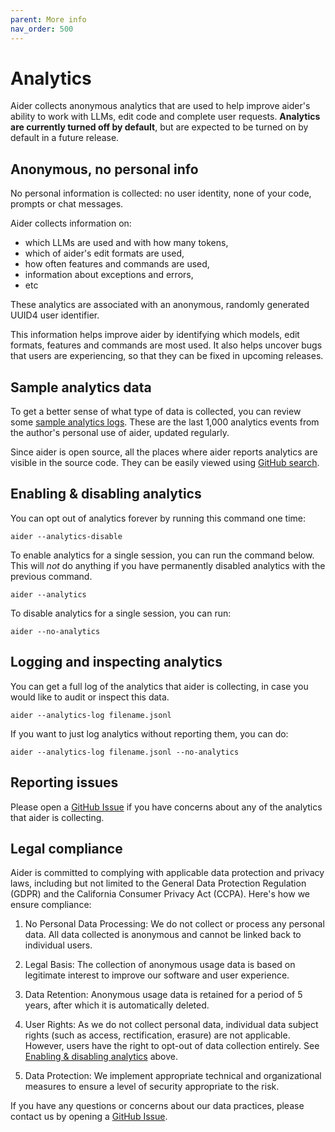 ```yaml
---
parent: More info
nav_order: 500
---
```


# Analytics

Aider collects anonymous analytics that are used to help
improve aider's ability to work with LLMs, edit code and complete user requests.
**Analytics are currently turned off by default**, but are
expected to be turned on by default in
a future release.

## Anonymous, no personal info

No personal information is collected: no user identity, none of your code,
prompts or chat messages.

Aider collects information on:

- which LLMs are used and with how many tokens,
- which of aider's edit formats are used,
- how often features and commands are used,
- information about exceptions and errors,
- etc

These analytics are associated with an anonymous,
randomly generated UUID4 user identifier.

This information helps improve aider by identifying which models, edit formats,
features and commands are most used.
It also helps uncover bugs that users are experiencing, so that they can be fixed
in upcoming releases.

## Sample analytics data

To get a better sense of what type of data is collected, you can review some
[sample analytics logs](https://github.com/paul-gauthier/aider/blob/main/aider/website/assets/sample-analytics.jsonl).
These are the last 1,000 analytics events from the author's
personal use of aider, updated regularly.

Since aider is open source, all the places where aider reports analytics
are visible in the source code.
They can be easily viewed using 
[GitHub search](https://github.com/search?q=repo%3Apaul-gauthier%2Faider+%22.event%28%22&type=code).

## Enabling & disabling analytics

You can opt out of analytics forever by running this command one time:

```
aider --analytics-disable
```

To enable analytics for a single session, you can run the command below. 
This will *not* do anything if you have permanently disabled analytics with the previous
command.

```
aider --analytics
```

To disable analytics for a single session, you can run:

```
aider --no-analytics
```

## Logging and inspecting analytics

You can get a full log of the analytics that aider is collecting,
in case you would like to audit or inspect this data.

```
aider --analytics-log filename.jsonl
```

If you want to just log analytics without reporting them, you can do:

```
aider --analytics-log filename.jsonl --no-analytics
```


## Reporting issues

Please open a
[GitHub Issue](https://github.com/paul-gauthier/aider/issues)
if you have concerns about any of the analytics that aider is collecting.


## Legal compliance 

Aider is committed to complying with applicable data protection and privacy laws, including but not limited to the General Data Protection Regulation (GDPR) and the California Consumer Privacy Act (CCPA). Here's how we ensure compliance:

1. No Personal Data Processing: We do not collect or process any personal data. All data collected is anonymous and cannot be linked back to individual users.

2. Legal Basis: The collection of anonymous usage data is based on legitimate interest to improve our software and user experience.

3. Data Retention: Anonymous usage data is retained for a period of 5 years, after which it is automatically deleted.

4. User Rights: As we do not collect personal data, individual data subject rights (such as access, rectification, erasure) are not applicable. However, users have the right to opt-out of data collection entirely. See 
[Enabling & disabling analytics](#enabling--disabling-analytics) 
above.

5. Data Protection: We implement appropriate technical and organizational measures to ensure a level of security appropriate to the risk.

If you have any questions or concerns about our data practices, 
please contact us by opening a
[GitHub Issue](https://github.com/paul-gauthier/aider/issues).

